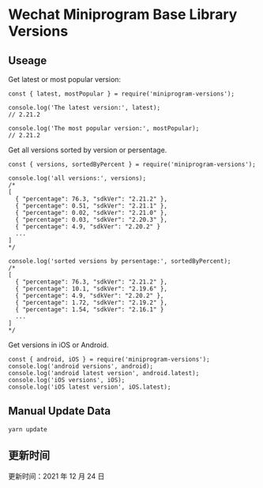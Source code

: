 
# Wechat Miniprogram Base Library Versions

## Useage

Get latest or most popular version:

```;
const { latest, mostPopular } = require('miniprogram-versions');

console.log('The latest version:', latest);
// 2.21.2

console.log('The most popular version:', mostPopular);
// 2.21.2

```

Get all versions sorted by version or persentage.

```
const { versions, sortedByPercent } = require('miniprogram-versions');

console.log('all versions:', versions);
/*
[
  { "percentage": 76.3, "sdkVer": "2.21.2" },
  { "percentage": 0.51, "sdkVer": "2.21.1" },
  { "percentage": 0.02, "sdkVer": "2.21.0" },
  { "percentage": 0.03, "sdkVer": "2.20.3" },
  { "percentage": 4.9, "sdkVer": "2.20.2" }
  ...
]
*/

console.log('sorted versions by persentage:', sortedByPercent);
/*
[
  { "percentage": 76.3, "sdkVer": "2.21.2" },
  { "percentage": 10.1, "sdkVer": "2.19.6" },
  { "percentage": 4.9, "sdkVer": "2.20.2" },
  { "percentage": 1.72, "sdkVer": "2.19.2" },
  { "percentage": 1.54, "sdkVer": "2.16.1" }
  ...
]
*/
```

Get versions in iOS or Android.

```
const { android, iOS } = require('miniprogram-versions');
console.log('android versions', android);
console.log('android latest version', android.latest);
console.log('iOS versions', iOS);
console.log('iOS latest version', iOS.latest);
```

## Manual Update Data

```
yarn update
```

## 更新时间

更新时间：2021 年 12 月 24 日
